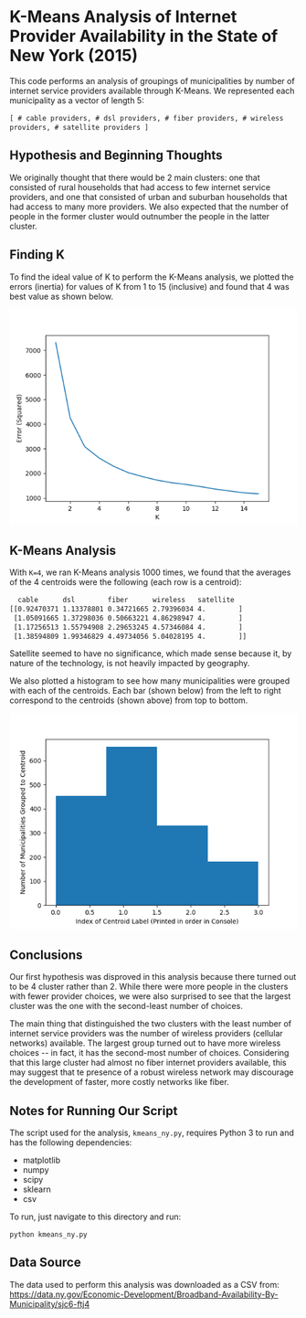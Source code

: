 # K-Means Analysis of Internet Provider Availability in the State of New York (2015)

This code performs an analysis of groupings of municipalities by number of internet service providers available through K-Means. We represented each municipality as a vector of length 5:
```
[ # cable providers, # dsl providers, # fiber providers, # wireless providers, # satellite providers ]
```

## Hypothesis and Beginning Thoughts

We originally thought that there would be 2 main clusters: one that consisted of rural households that had access to few internet service providers, and one that consisted of urban and suburban households that had access to many more providers. We also expected that the number of people in the former cluster would outnumber the people in the latter cluster.

## Finding K

To find the ideal value of K to perform the K-Means analysis, we plotted the errors (inertia) for values of K from 1 to 15 (inclusive) and found that 4 was best value as shown below.

![Figure 1](./Figure_1.png)

## K-Means Analysis

With `K=4`, we ran K-Means analysis 1000 times, we found that the averages of the 4 centroids were the following (each row is a centroid):

```
  cable      dsl        fiber      wireless   satellite
[[0.92470371 1.13378801 0.34721665 2.79396034 4.        ]
 [1.05091665 1.37298036 0.50663221 4.86298947 4.        ]
 [1.17256513 1.55794908 2.29653245 4.57346084 4.        ]
 [1.38594809 1.99346829 4.49734056 5.04028195 4.        ]]
```
Satellite seemed to have no significance, which made sense because it, by nature of the technology, is not heavily impacted by geography.

We also plotted a histogram to see how many municipalities were grouped with each of the centroids. Each bar (shown below) from the left to right correspond to the centroids (shown above) from top to bottom.

![Figure 2](./Figure_2.png)

## Conclusions

Our first hypothesis was disproved in this analysis because there turned out to be 4 cluster rather than 2. While there were more people in the clusters with fewer provider choices, we were also surprised to see that the largest cluster was the one with the second-least number of choices.

The main thing that distinguished the two clusters with the least number of internet service providers was the number of wireless providers (cellular networks) available. The largest group turned out to have more wireless choices -- in fact, it has the second-most number of choices. Considering that this large cluster had almost no fiber internet providers available, this may suggest that te presence of a robust wireless network may discourage the development of faster, more costly networks like fiber.

## Notes for Running Our Script

The script used for the analysis, `kmeans_ny.py`, requires Python 3 to run and has the following dependencies:
  * matplotlib
  * numpy
  * scipy
  * sklearn
  * csv

To run, just navigate to this directory and run:
```
python kmeans_ny.py
```

## Data Source

The data used to perform this analysis was downloaded as a CSV from: https://data.ny.gov/Economic-Development/Broadband-Availability-By-Municipality/sjc6-ftj4